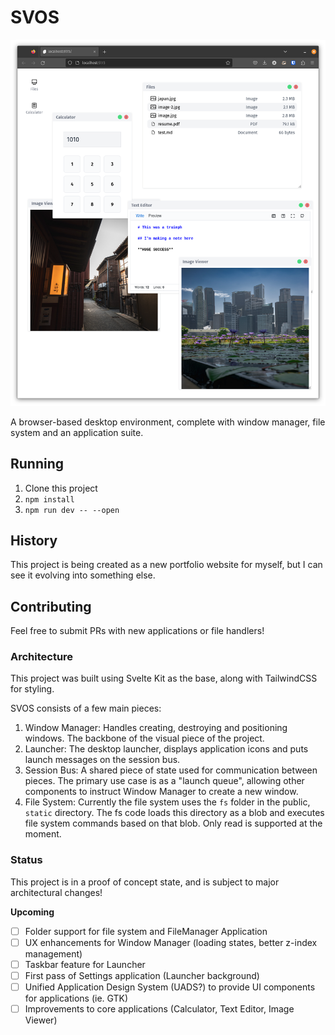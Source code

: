 # SVOS

![A picture of a website design to look and operate as a desktop operating system](screenshot.png)

A browser-based desktop environment, complete with window manager, file system and an application suite.

## Running

1. Clone this project
2. `npm install`
3. `npm run dev -- --open`

## History

This project is being created as a new portfolio website for myself, but I can see it evolving into something else.

## Contributing

Feel free to submit PRs with new applications or file handlers!

### Architecture

This project was built using Svelte Kit as the base, along with TailwindCSS for styling.

SVOS consists of a few main pieces:

1. Window Manager: Handles creating, destroying and positioning windows. The backbone of the visual piece of the project.
2. Launcher: The desktop launcher, displays application icons and puts launch messages on the session bus.
3. Session Bus: A shared piece of state used for communication between pieces. The primary use case is as a "launch queue", allowing other components to instruct Window Manager to create a new window.
4. File System: Currently the file system uses the `fs` folder in the public, `static` directory. The fs code loads this directory as a blob and executes file system commands based on that blob. Only read is supported at the moment.

### Status

This project is in a proof of concept state, and is subject to major architectural changes!

**Upcoming**

- [ ] Folder support for file system and FileManager Application
- [ ] UX enhancements for Window Manager (loading states, better z-index management)
- [ ] Taskbar feature for Launcher
- [ ] First pass of Settings application (Launcher background)
- [ ] Unified Application Design System (UADS?) to provide UI components for applications (ie. GTK)
- [ ] Improvements to core applications (Calculator, Text Editor, Image Viewer)
